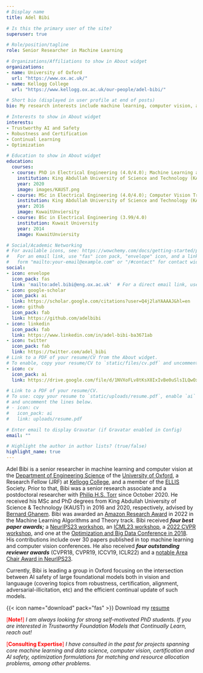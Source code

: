 ```yaml
---
# Display name
title: Adel Bibi

# Is this the primary user of the site?
superuser: true

# Role/position/tagline
role: Senior Researcher in Machine Learning

# Organizations/Affiliations to show in About widget
organizations:
- name: University of Oxford
  url: "https://www.ox.ac.uk/"
- name: Kellogg College
  url: "https://www.kellogg.ox.ac.uk/our-people/adel-bibi/"

# Short bio (displayed in user profile at end of posts)
bio: My research interests include machine learning, computer vision, and optimization.

# Interests to show in About widget
interests:
- Trustworthy AI and Safety
- Robustness and Certification
- Continual Learning
- Optimization

# Education to show in About widget
education:
  courses:
  - course: PhD in Electrical Engineering (4.0/4.0); Machine Learning and Optimization Track
    institution: King Abdullah University of Science and Technology (KAUST)
    year: 2020
    image: images/KAUST.png
  - course: MSc in Electrical Engineering (4.0/4.0); Computer Vision Track
    institution: King Abdullah University of Science and Technology (KAUST)
    year: 2016
    image: KuwaitUnviersity
  - course: BSc in Electrical Engineering (3.99/4.0)
    institution: Kuwait University
    year: 2014
    image: KuwaitUnviersity

# Social/Academic Networking
# For available icons, see: https://wowchemy.com/docs/getting-started/page-builder/#icons
#   For an email link, use "fas" icon pack, "envelope" icon, and a link in the
#   form "mailto:your-email@example.com" or "/#contact" for contact widget.
social:
- icon: envelope
  icon_pack: fas
  link: 'mailto:adel.bibi@eng.ox.ac.uk'  # For a direct email link, use "mailto:test@example.org".
- icon: google-scholar
  icon_pack: ai
  link: https://scholar.google.com/citations?user=Q4j2laYAAAAJ&hl=en
- icon: github
  icon_pack: fab
  link: https://github.com/adelbibi
- icon: linkedin
  icon_pack: fab
  link: https://www.linkedin.com/in/adel-bibi-ba3671ab
- icon: twitter
  icon_pack: fab
  link: https://twitter.com/adel_bibi
# Link to a PDF of your resume/CV from the About widget.
# To enable, copy your resume/CV to `static/files/cv.pdf` and uncomment the lines below.
- icon: cv
  icon_pack: ai
  link: https://drive.google.com/file/d/1NVXoFLv8tKsX8IxIvBe0uSlsILQwOxbZ/view?usp=sharing

# Link to a PDF of your resume/CV.
# To use: copy your resume to `static/uploads/resume.pdf`, enable `ai` icons in `params.toml`, 
# and uncomment the lines below.
# - icon: cv
#   icon_pack: ai
#   link: uploads/resume.pdf

# Enter email to display Gravatar (if Gravatar enabled in Config)
email: ""

# Highlight the author in author lists? (true/false)
highlight_name: true
---
```

Adel Bibi is a senior researcher in machine learning and computer vision at the [Department of Engineering Science](https://eng.ox.ac.uk/people/adel-bibi/) of the [University of Oxford](https://www.ox.ac.uk/), a Research Fellow (JRF) at [Kellogg College](https://www.kellogg.ox.ac.uk), and a member of the [ELLIS](https://ellis.eu/) Society. Prior to that, Bibi was a senior research associate and a postdoctoral researcher with [Philip H.S. Torr](https://www.robots.ox.ac.uk/~phst/) since October 2020. He received his MSc and PhD degrees from King Abdullah University of Science & Technology (KAUST) in 2016 and 2020, respectively, advised by [Bernard Ghanem](http://bernardghanem.com/). Bibi was awarded an [Amazon Research Award](https://www.amazon.science/research-awards/program-updates/fall-2021-and-winter-2022-amazon-research-awards-recipients-announced) in 2022 in the Machine Learning Algorithms and Theory track. Bibi received <span><strong><em>four best paper awards;</em></strong></span> a [NeurIPS23 workshop](/post/prefix_tuning_bes_paper/), an [ICML23 workshop](/post/pinss_paper/), a [2022 CVPR workshop](/post/best_extended_abstract_cvpr22), and one at the [Optimization and Big Data Conference in 2018](/post/big_data_optimization_kaust/). His contributions include over 30 papers published in top machine learning and computer vision conferences. He also received <span><strong><em>four outstanding reviewer awards</em></strong></span> (CVPR18, CVPR19, ICCV19, ICLR22) and a [notable Area Chair Award in NeurIPS23](/post/notable_ac_neurips23/).
<!-- , and has served as an Area Chair for NeurIPS23, AAAI23, AAAI24, and IJCAI23. -->


<!-- Adel Bibi is a senior researcher in machine learning and computer vision at the [Department of Engineering Science](https://eng.ox.ac.uk/people/adel-bibi/) of the [University of Oxford](https://www.ox.ac.uk/) with [Philip H.S. Torr](https://www.robots.ox.ac.uk/~phst/). He is a Junior Research Fellow (JRF) of [Kellogg College](https://www.kellogg.ox.ac.uk) and a member of the [ELLIS](https://ellis.eu/) Society. Prior to that, Bibi was a postdoctoral research assistant and a senior research associate in the same department. He received his MSc and PhD degrees from [King Abdullah University of Science & Technology (KAUST)](https://www.kaust.edu.sa/en) in 2016 and 2020, respectively, working with [Bernard Ghanem](http://bernardghanem.com/). In 2018, Bibi was a visiting PhD intern for 6 months at [Intel Labs](https://www.intel.co.uk/content/www/uk/en/research/overview.html) in Munich working with [Vladlen Koltun](http://vladlen.info/). Bibi received an [Amazon Research Award](https://www.amazon.science/research-awards/program-updates/fall-2021-and-winter-2022-amazon-research-awards-recipients-announced) in Fall 2021 and has contributed more than 30 papers published in top machine learning and computer vision conferences like CVPR, ICCV, ECCV, ICCV, ICLR, NeurIPS, TPAMI, AAAI, and UAI. Bibi has also served as an Area Chair for NeurIPS23, AAAI23, and IJCAI23. He has received outstanding reviewer awards in CVPR18, CVPR19, ICCV19, and ICLR22.  -->

<!-- Adel works on a variety of machine learninproblems; problems that I personally find interesting and challenging.  -->

Currently, Bibi is leading a group in Oxford focusing on the intersection between AI safety of large foundational models both in vision and languauge (covering topics from robustness, certification, alignment, adversarial-illicitation, etc) and the efficient continual update of such models.
<!-- interested in AI safety of large foundational models both in vision and langauge  -->


<!-- {{< icon name="download" pack="fas" >}} Download my {{< staticref "uploads/demo_resume.pdf" "newtab" >}}resumé{{< /staticref >}}. -->
{{< icon name="download" pack="fas" >}} Download my [resume](https://drive.google.com/file/d/1NVXoFLv8tKsX8IxIvBe0uSlsILQwOxbZ/view)

<!-- <span style="color:red"> [**Hiring!**] </span> <u> We are always looking for strong postdoc candidates and prospective PhD students interested in the areas of robustness and continual learning. Contact me if you are interested.</u> -->
<!-- <span style="color:red"> [**Hiring!**] </span> <u> We are always looking for strong prospective PhD students interested in the areas of robustness and continual learning. Contact me if you are interested.</u> -->
<span style="color:red"> [**Note!**] </span>  <i>I am always looking for strong self-motivated PhD students. If you are interested in Trustworthy Foundation Models that Continually Learn, reach out! </i>

<span style="color:red"> [**Consulting Expertise**] </span>  <i> I have consulted in the past for projects spanning core machine learning and data science, computer vision, certification and AI safety, optimization formulations for matching and resource allocation problems, among other problems.</i>
